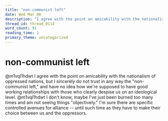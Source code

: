 ```yaml
---
title: "non-communist left"
date: Wed Mar 06
description: "I agree with the point on amicability with the nationalism of oppressed nations, but I sincerely do not trust in any way the 'non-communist left,' and have no..."
thread_id: thread_0114
word_count: 91
reading_time: 1
primary_theme: uncategorized
---
```


# non-communist left

@m1vql1hdwt I agree with the point on amicability with the nationalism of oppressed nations, but I sincerely do not trust in any way the "non-communist left," and have no idea how we're supposed to have good working relationships with those who clearly despise us on an ideological level. @m1vql1hdwt I don't know, maybe I've just been burned too many times and am not seeing things "objectively." I'm sure there are specific controlled avenues for alliance -- until such time as they have to make their choice between us and the oppressors.